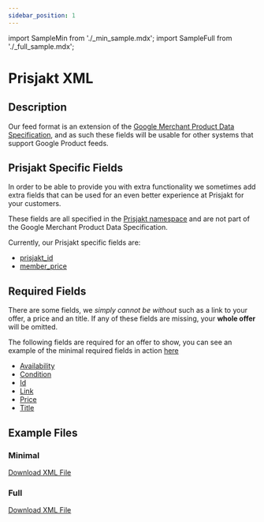 ```yaml
---
sidebar_position: 1
---
```

import SampleMin from './_min_sample.mdx';
import SampleFull from './_full_sample.mdx';

# Prisjakt XML

## Description

Our feed format is an extension of the [Google Merchant Product Data Specification](https://support.google.com/merchants/answer/7052112?hl=en), and as such these fields will be usable for other systems that support Google Product feeds.

## Prisjakt Specific Fields

In order to be able to provide you with extra functionality we sometimes add extra fields that can be used for an even better experience at Prisjakt for your customers. 

These fields are all specified in the [Prisjakt namespace](/advanced/xml/#namespaces) and are not part of the Google Merchant Product Data Specification.

Currently, our Prisjakt specific fields are:

- [prisjakt_id](/feeds/offer/fields/prisjakt_id.md)
- [member_price](/feeds/offer/fields/member_price.md)

## Required Fields

There are some fields, we *simply cannot be without* such as a link to your offer, a price and an title. If any of these fields are missing, your **whole offer** will be omitted.

The following fields are required for an offer to show, you can see an example of the minimal required fields in action [here](/feeds/offer/formats/prisjakt_xml/#minimal)

- [Availability](/feeds/offer/fields/availability.md)
- [Condition](/feeds/offer/fields/condition.md)
- [Id](/feeds/offer/fields/id.md)
- [Link](/feeds/offer/fields/link.md)
- [Price](/feeds/offer/fields/price.md)
- [Title](/feeds/offer/fields/title.md)

## Example Files

### Minimal

[Download XML File](pathname:///examples/offer/min-sample.xml)
<SampleMin />

### Full

[Download XML File](pathname:///examples/offer/sample.xml)
<SampleFull />